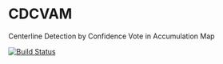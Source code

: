 # CDCVAM
Centerline Detection by Confidence Vote in Accumulation Map


[![Build Status](https://travis-ci.com/kerautret/CDCVAM.svg?token=yURwTCTvpqppf6PxJuXv&branch=master)](https://travis-ci.com/kerautret/CDCVAM)
